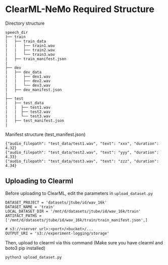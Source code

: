 # ClearML-NeMo Required Structure

Directory structure
```
speech_dir
├── train
|   ├── train_data 
|   |   ├── train1.wav
|   |   ├── train2.wav
|   |   └── train3.wav
|   ├── train_manifest.json
|
├── dev
|   ├── dev_data 
|   |   ├── dev1.wav
|   |   ├── dev2.wav
|   |   └── dev3.wav
|   ├── dev_manifest.json
|
├── test
|   ├── test_data 
|   |  ├── test1.wav
|   |  ├── test2.wav
|   |  └── test3.wav
|   ├── test_manifest.json
|
```

Manifest structure
(test_manifest.json)
```
{"audio_filepath": "test_data/test1.wav", "text": "xxx", "duration": 4.32}
{"audio_filepath": "test_data/test2.wav", "text": "yyy", "duration": 4.33}
{"audio_filepath": "test_data/test3.wav", "text": "zzz", "duration": 4.34}
```

## Uploading to Clearml
Before uploading to ClearML, edit the parameters in `upload_dataset.py`
```
DATASET_PROJECT = 'datasets/jtube/id/wav_16k'
DATASET_NAME = 'train'
LOCAL_DATASET_DIR = '/mnt/d/datasets/jtube/id/wav_16k/train'
ARTIFACT_PATHS = ['/mnt/d/datasets/jtube/id/wav_16k/train/train_manifest.json',]

# s3://<server url>:<port>/<bucket>/...
OUTPUT_URI = 's3://experiment-logging/storage'
```
Then, upload to clearml via this command (Make sure you have clearml and boto3 pip installed)
```
python3 upload_dataset.py
```
